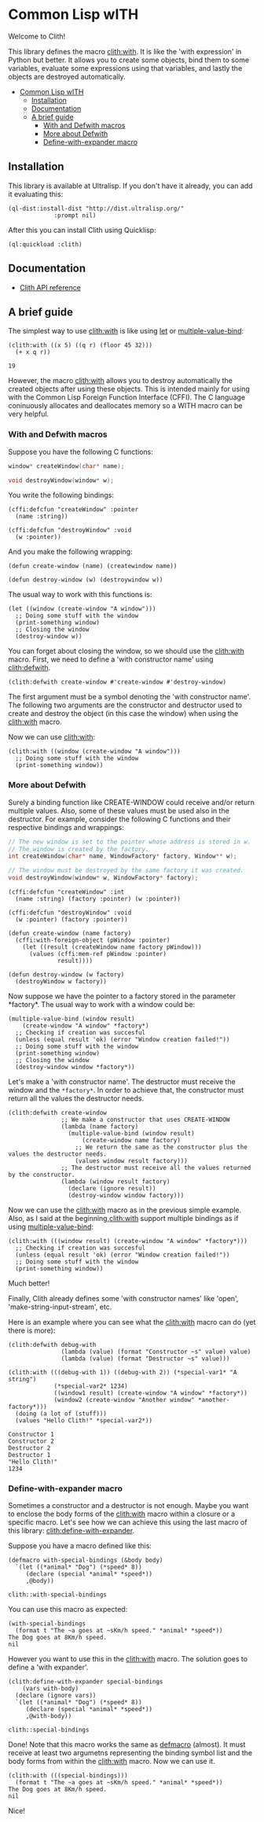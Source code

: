 <h1 id="header:ADP:HEADERTAG8">Common Lisp wITH</h1>

Welcome to Clith\!

This library defines the macro <a href="/docs/api.md#function:CLITH:WITH">clith:with</a>\. It is like the \'with expression\' in Python but better\. It allows you to create some objects\, bind them to some variables\, evaluate some expressions using that variables\, and lastly the objects are destroyed automatically\.

* <a href="/README.md#header:ADP:HEADERTAG8">Common Lisp wITH</a>
  * <a href="/README.md#header:ADP:HEADERTAG9">Installation</a>
  * <a href="/README.md#header:ADP:HEADERTAG10">Documentation</a>
  * <a href="/README.md#header:ADP:HEADERTAG11">A brief guide</a>
    * <a href="/README.md#header:ADP:HEADERTAG12">With and Defwith macros</a>
    * <a href="/README.md#header:ADP:HEADERTAG13">More about Defwith</a>
    * <a href="/README.md#header:ADP:HEADERTAG14">Define-with-expander macro</a>

<h2 id="header:ADP:HEADERTAG9">Installation</h2>

This library is available at Ultralisp\. If you don\'t have it already\, you can add it evaluating this\:

`````Lisp
(ql-dist:install-dist "http://dist.ultralisp.org/"
			 :prompt nil)
`````

After this you can install Clith using Quicklisp\:

`````Lisp
(ql:quickload :clith)
`````

<h2 id="header:ADP:HEADERTAG10">Documentation</h2>

* <a href="/docs/api.md#header:CLITH:API-REFERENCE-HEADER">Clith API reference</a>

<h2 id="header:ADP:HEADERTAG11">A brief guide</h2>

The simplest way to use <a href="/docs/api.md#function:CLITH:WITH">clith:with</a> is like using [let](http://www.lispworks.com/reference/HyperSpec/Body/s_let_l.htm) or [multiple\-value\-bind](http://www.lispworks.com/reference/HyperSpec/Body/m_multip.htm)\:

```Lisp
(clith:with ((x 5) ((q r) (floor 45 32)))
  (+ x q r))

19
```

However\, the macro <a href="/docs/api.md#function:CLITH:WITH">clith:with</a> allows you to destroy automatically the created objects after using these objects\. This is intended mainly for using with the Common Lisp Foreign Function Interface \(CFFI\)\. The C language coninuously allocates and deallocates memory so a WITH macro can be very helpful\.

<h3 id="header:ADP:HEADERTAG12">With and Defwith macros</h3>

Suppose you have the following C functions\:

`````C
window* createWindow(char* name);

void destroyWindow(window* w);
`````

You write the following bindings\:

`````Lisp
(cffi:defcfun "createWindow" :pointer
  (name :string))

(cffi:defcfun "destroyWindow" :void
  (w :pointer))
`````

And you make the following wrapping\:

`````Lisp
(defun create-window (name) (createwindow name))

(defun destroy-window (w) (destroywindow w))
`````

The usual way to work with this functions is\:

`````Lisp
(let ((window (create-window "A window")))
  ;; Doing some stuff with the window
  (print-something window)
  ;; Closing the window
  (destroy-window w))
`````

You can forget about closing the window\, so we should use the <a href="/docs/api.md#function:CLITH:WITH">clith:with</a> macro\. First\, we need to define a \'with constructor name\' using <a href="/docs/api.md#function:CLITH:DEFWITH">clith:defwith</a>\.

`````Lisp
(clith:defwith create-window #'create-window #'destroy-window)
`````

The first argument must be a symbol denoting the \'with constructor name\'\. The following two arguments are the constructor and destructor used to create and destroy the object \(in this case the window\) when using the <a href="/docs/api.md#function:CLITH:WITH">clith:with</a> macro\.

Now we can use <a href="/docs/api.md#function:CLITH:WITH">clith:with</a>\:

`````Lisp
(clith:with ((window (create-window "A window")))
  ;; Doing some stuff with the window
  (print-something window))
`````

<h3 id="header:ADP:HEADERTAG13">More about Defwith</h3>

Surely a binding function like CREATE\-WINDOW could receive and\/or return multiple values\. Also\, some of these values must be used also in the destructor\. For example\, consider the following C functions and their respective bindings and wrappings\:

`````C
// The new window is set to the pointer whose address is stored in w.
// The window is created by the factory.
int createWindow(char* name, WindowFactory* factory, Window** w);

// The window must be destroyed by the same factory it was created.
void destroyWindow(window* w, WindowFactory* factory);
`````

`````Lisp
(cffi:defcfun "createWindow" :int
  (name :string) (factory :pointer) (w :pointer))

(cffi:defcfun "destroyWindow" :void
  (w :pointer) (factory :pointer))
`````

`````Lisp
(defun create-window (name factory)
  (cffi:with-foreign-object (pWindow :pointer)
    (let ((result (createWindow name factory pWindow)))
      (values (cffi:mem-ref pWindow :pointer)
              result))))

(defun destroy-window (w factory)
  (destroyWindow w factory))
`````

Now suppose we have the pointer to a factory stored in the parameter \*factory\*\. The usual way to work with a window could be\:

`````Lisp
(multiple-value-bind (window result)
    (create-window "A window" *factory*)
  ;; Checking if creation was succesful
  (unless (equal result 'ok) (error "Window creation failed!"))
  ;; Doing some stuff with the window
  (print-something window)
  ;; Closing the window
  (destroy-window window *factory*))
`````

Let\'s make a \'with constructor name\'\. The destructor must receive the window and the ``` *factory* ```\. In order to achieve that\, the constructor must return all the values the destructor needs\.

`````Lisp
(clith:defwith create-window
               ;; We make a constructor that uses CREATE-WINDOW
               (lambda (name factory)
                 (multiple-value-bind (window result)
                     (create-window name factory)
                   ;; We return the same as the constructor plus the values the destructor needs.
                   (values window result factory)))
               ;; The destructor must receive all the values returned by the constructor.
               (lambda (window result factory)
                 (declare (ignore result))
                 (destroy-window window factory)))
`````

Now we can use the <a href="/docs/api.md#function:CLITH:WITH">clith:with</a> macro as in the previous simple example\. Also\, as I said at the
beginning\,<a href="/docs/api.md#function:CLITH:WITH">clith:with</a> support multiple bindings as if using [multiple\-value\-bind](http://www.lispworks.com/reference/HyperSpec/Body/m_multip.htm)\:

`````Lisp
(clith:with (((window result) (create-window "A window" *factory*)))
  ;; Checking if creation was succesful
  (unless (equal result 'ok) (error "Window creation failed!"))
  ;; Doing some stuff with the window
  (print-something window))
`````

Much better\!

Finally\, Clith already defines some \'with constructor names\' like \'open\'\, \'make\-string\-input\-stream\'\, etc\.

Here is an example where you can see what the <a href="/docs/api.md#function:CLITH:WITH">clith:with</a> macro can do \(yet there is more\)\:

`````Lisp
(clith:defwith debug-with
               (lambda (value) (format "Constructor ~s" value) value)
               (lambda (value) (format "Destructor ~s" value)))

(clith:with (((debug-with 1)) ((debug-with 2)) (*special-var1* "A string")
             (*special-var2* 1234)
             ((window1 result) (create-window "A window" *factory*))
             (window2 (create-window "Another window" *another-factory*)))
  (doing (a lot of (stuff)))
  (values "Hello Clith!" *special-var2*))
`````

`````Text
Constructor 1
Constructor 2
Destructor 2
Destructor 1
"Hello Clith!"
1234
`````

<h3 id="header:ADP:HEADERTAG14">Define-with-expander macro</h3>

Sometimes a constructor and a destructor is not enough\. Maybe you want to enclose the body forms of
the <a href="/docs/api.md#function:CLITH:WITH">clith:with</a> macro within a closure or a specific macro\. Let\'s see how we can achieve this using the last macro of
this library\: <a href="/docs/api.md#function:CLITH:DEFINE-WITH-EXPANDER">clith:define-with-expander</a>\.

Suppose you have a macro defined like this\:

```Lisp
(defmacro with-special-bindings (&body body)
  `(let ((*animal* "Dog") (*speed* 8))
     (declare (special *animal* *speed*))
     ,@body))

clith::with-special-bindings
```

You can use this macro as expected\:

```Lisp
(with-special-bindings
  (format t "The ~a goes at ~sKm/h speed." *animal* *speed*))
The Dog goes at 8Km/h speed.
nil
```

However you want to use this in the <a href="/docs/api.md#function:CLITH:WITH">clith:with</a> macro\. The solution goes to define a \'with expander\'\.

```Lisp
(clith:define-with-expander special-bindings
    (vars with-body)
  (declare (ignore vars))
  `(let ((*animal* "Dog") (*speed* 8))
     (declare (special *animal* *speed*))
     ,@with-body))

clith::special-bindings
```

Done\! Note that this macro works the same as [defmacro](http://www.lispworks.com/reference/HyperSpec/Body/m_defmac.htm) \(almost\)\. It must receive at least two
argumetns representing the binding symbol list and the body forms from within the <a href="/docs/api.md#function:CLITH:WITH">clith:with</a> macro\. Now we can use it\.

```Lisp
(clith:with (((special-bindings)))
  (format t "The ~a goes at ~sKm/h speed." *animal* *speed*))
The Dog goes at 8Km/h speed.
nil
```

Nice\!

